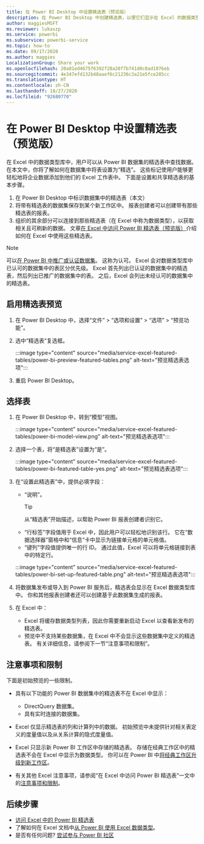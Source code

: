 ```yaml
---
title: 在 Power BI Desktop 中设置精选表（预览版）
description: 在 Power BI Desktop 中创建精选表，以便它们显示在 Excel 的数据类型库中。
author: maggiesMSFT
ms.reviewer: lukaszp
ms.service: powerbi
ms.subservice: powerbi-service
ms.topic: how-to
ms.date: 09/17/2020
ms.author: maggies
LocalizationGroup: Share your work
ms.openlocfilehash: 20a81ed4675f6392f28a20f7b741d0c0ad1076eb
ms.sourcegitcommit: 4e347efd132b48aaef6c21236c3a21e5fce285cc
ms.translationtype: HT
ms.contentlocale: zh-CN
ms.lasthandoff: 10/27/2020
ms.locfileid: "92680770"
---
```

# <a name="set-featured-tables-in-power-bi-desktop-preview"></a>在 Power BI Desktop 中设置精选表（预览版）

在 Excel 中的数据类型库中，用户可以从 Power BI 数据集的精选表中查找数据。 在本文中，你将了解如何在数据集中将表设置为“精选”。 这些标记使用户能够更轻松地将企业数据添加到他们的 Excel 工作表中。 下面是设置和共享精选表的基本步骤。

1. 在 Power BI Desktop 中标识数据集中的精选表（本文）
1. 将带有精选表的数据集保存到某个新工作区中。 报表创建者可以创建带有那些精选表的报表。 
1. 组织的其余部分可以连接到那些精选表（在 Excel 中称为数据类型），以获取相关且可刷新的数据。 文章[在 Excel 中访问 Power BI 精选表（预览版）](service-excel-featured-tables.md)介绍如何在 Excel 中使用这些精选表。

> [!NOTE]
> 可以[在 Power BI 中推广或认证数据集](../collaborate-share/service-endorse-content.md)。 这称为认可。 Excel 会对数据类型库中已认可的数据集中的表区分优先级。 Excel 首先列出已认证的数据集中的精选表，然后列出已推广的数据集中的表。 之后，Excel 会列出未经认可的数据集中的精选表。 

## <a name="turn-on-the-featured-table-preview"></a>启用精选表预览

1. 在 Power BI Desktop 中，选择“文件” > “选项和设置” > “选项” > “预览功能”。
2. 选中“精选表”复选框。

    :::image type="content" source="media/service-excel-featured-tables/power-bi-preview-featured-tables.png" alt-text="预览精选表选项":::

3. 重启 Power BI Desktop。

## <a name="select-a-table"></a>选择表

1. 在 Power BI Desktop 中，转到“模型”视图。

    :::image type="content" source="media/service-excel-featured-tables/power-bi-model-view.png" alt-text="预览精选表选项":::
 
2. 选择一个表，将“是精选表”设置为“是”。

    :::image type="content" source="media/service-excel-featured-tables/power-bi-featured-table-yes.png" alt-text="预览精选表选项":::

4. 在“设置此精选表”中，提供必填字段：

    - “说明”。 
        > [!TIP]
        > 从“精选表”开始描述，以帮助 Power BI 报表创建者识别它。
    - “行标签”字段值用于 Excel 中，因此用户可以轻松地识别该行。 它在“数据选择器”窗格中和“信息”卡中显示为链接单元格的单元格值。 
    - “键列”字段值提供唯一的行 ID。 通过此值，Excel 可以将单元格链接到表中的特定行。

    :::image type="content" source="media/service-excel-featured-tables/power-bi-set-up-featured-table.png" alt-text="预览精选表选项":::

1. 将数据集发布或导入到 Power BI 服务后，精选表会显示在 Excel 数据类型库中。 你和其他报表创建者还可以创建基于此数据集生成的报表。

1. 在 Excel 中： 
    - Excel 将缓存数据类型列表，因此你需要重新启动 Excel 以查看新发布的精选表。
    - 预览中不支持某些数据集，在 Excel 中不会显示这些数据集中定义的精选表。 有关详细信息，请参阅下一节“注意事项和限制”。

## <a name="considerations-and-limitations"></a>注意事项和限制

下面是初始预览的一些限制。

- 具有以下功能的 Power BI 数据集中的精选表不在 Excel 中显示：

    - DirectQuery 数据集。
    - 具有实时连接的数据集。

- Excel 仅显示精选表的列和计算列中的数据。 初始预览中未提供针对相关表定义的度量值以及从关系计算的隐式度量值。
- Excel 只显示新 Power BI 工作区中存储的精选表。 存储在经典工作区中的精选表不会在 Excel 中显示为数据类型。 你可以在 Power BI 中[将经典工作区升级到新工作区](service-upgrade-workspaces.md)。
- 有关其他 Excel 注意事项，请参阅“在 Excel 中访问 Power BI 精选表”一文中的[注意事项和限制](service-excel-featured-tables.md#considerations-and-limitations)。

## <a name="next-steps"></a>后续步骤

- [访问 Excel 中的 Power BI 精选表](service-excel-featured-tables.md)
- 了解如何在 Excel 文档中[从 Power BI 使用 Excel 数据类型](https://support.office.com/article/use-excel-data-types-from-power-bi-preview-cd8938ce-f963-444d-b82a-7140848241e9)。
- 是否有任何问题? [尝试参与 Power BI 社区](https://community.powerbi.com/)

